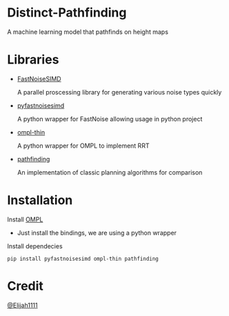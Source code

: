 

# Distinct-Pathfinding
A machine learning model that pathfinds on height maps


# Libraries
* [FastNoiseSIMD](https://github.com/Auburn/FastNoiseSIMD)

  A parallel proscessing library for generating various noise types quickly

* [pyfastnoisesimd](https://github.com/robbmcleod/pyfastnoisesimd)

  A python wrapper for FastNoise allowing usage in python project

* [ompl-thin](https://github.com/HiroIshida/ompl-thin-python)

  A python wrapper for OMPL to implement RRT

* [pathfinding](https://github.com/brean/python-pathfinding)

  An implementation of classic planning algorithms for comparison

# Installation 

 Install [OMPL](https://ompl.kavrakilab.org/)
 * Just install the bindings, we are using a python wrapper
 
 
 Install dependecies

 ```
 pip install pyfastnoisesimd ompl-thin pathfinding
 ```


# Credit
[@Elijah1111](https://github.com/Elijah1111)
